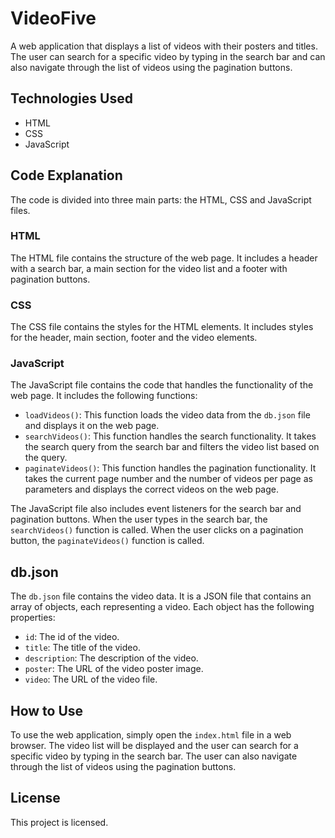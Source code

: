 # VideoFive

A web application that displays a list of videos with their posters and titles. The user can search for a specific video by typing in the search bar and can also navigate through the list of videos using the pagination buttons.

## Technologies Used

* HTML
* CSS
* JavaScript

## Code Explanation

The code is divided into three main parts: the HTML, CSS and JavaScript files.

### HTML

The HTML file contains the structure of the web page. It includes a header with a search bar, a main section for the video list and a footer with pagination buttons.

### CSS

The CSS file contains the styles for the HTML elements. It includes styles for the header, main section, footer and the video elements.

### JavaScript

The JavaScript file contains the code that handles the functionality of the web page. It includes the following functions:

* `loadVideos()`: This function loads the video data from the `db.json` file and displays it on the web page.
* `searchVideos()`: This function handles the search functionality. It takes the search query from the search bar and filters the video list based on the query.
* `paginateVideos()`: This function handles the pagination functionality. It takes the current page number and the number of videos per page as parameters and displays the correct videos on the web page.

The JavaScript file also includes event listeners for the search bar and pagination buttons. When the user types in the search bar, the `searchVideos()` function is called. When the user clicks on a pagination button, the `paginateVideos()` function is called.

## db.json

The `db.json` file contains the video data. It is a JSON file that contains an array of objects, each representing a video. Each object has the following properties:

* `id`: The id of the video.
* `title`: The title of the video.
* `description`: The description of the video.
* `poster`: The URL of the video poster image.
* `video`: The URL of the video file.

## How to Use

To use the web application, simply open the `index.html` file in a web browser. The video list will be displayed and the user can search for a specific video by typing in the search bar. The user can also navigate through the list of videos using the pagination buttons.

## License
This project is licensed.
